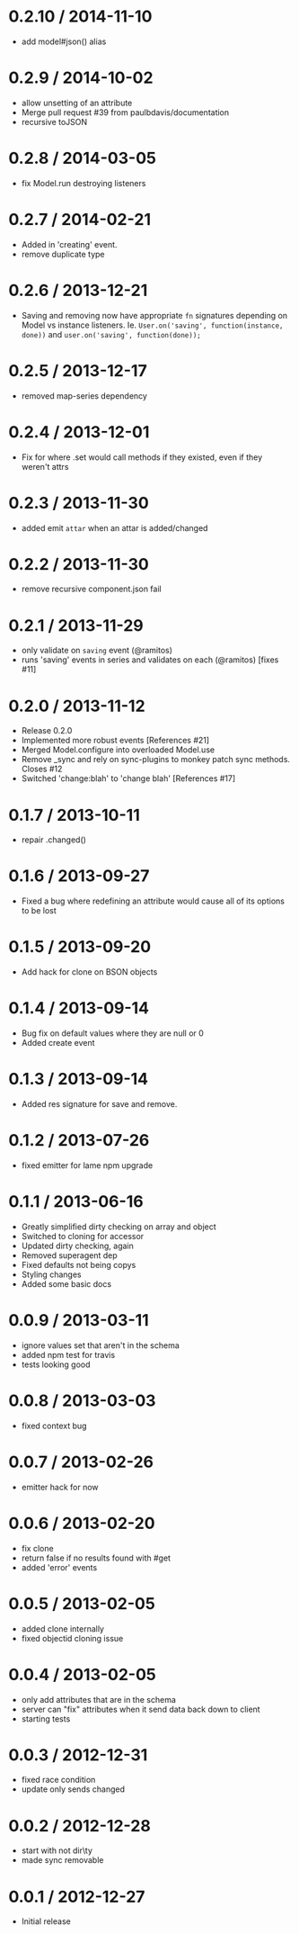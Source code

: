 
0.2.10 / 2014-11-10
==================

  * add model#json() alias

0.2.9 / 2014-10-02
==================

 * allow unsetting of an attribute
 * Merge pull request #39 from paulbdavis/documentation
 * recursive toJSON

0.2.8 / 2014-03-05
==================

 * fix Model.run destroying listeners

0.2.7 / 2014-02-21
==================

 * Added in 'creating' event.
 * remove duplicate type

0.2.6 / 2013-12-21
==================

 * Saving and removing now have appropriate `fn` signatures depending on Model
 vs instance listeners. Ie. `User.on('saving', function(instance, done))` and
 `user.on('saving', function(done));`

0.2.5 / 2013-12-17
==================
 * removed map-series dependency

0.2.4 / 2013-12-01
==================

 * Fix for where .set would call methods if they existed, even if they weren't attrs

0.2.3 / 2013-11-30
==================

 * added emit `attar` when an attar is added/changed

0.2.2 / 2013-11-30
==================

 * remove recursive component.json fail

0.2.1 / 2013-11-29
==================

 * only validate on `saving` event (@ramitos)
 * runs 'saving' events in series and validates on each (@ramitos) [fixes #11]

0.2.0 / 2013-11-12
==================

 * Release 0.2.0
 * Implemented more robust events [References #21]
 * Merged Model.configure into overloaded Model.use
 * Remove _sync and rely on sync-plugins to monkey patch sync methods. Closes #12
 * Switched 'change:blah' to 'change blah' [References #17]

0.1.7 / 2013-10-11
==================

  * repair .changed()

0.1.6 / 2013-09-27
==================

 * Fixed a bug where redefining an attribute would cause all of its options to be lost

0.1.5 / 2013-09-20
==================

  * Add hack for clone on BSON objects

0.1.4 / 2013-09-14
==================

  * Bug fix on default values where they are null or 0
  * Added create event

0.1.3 / 2013-09-14
==================

  * Added res signature for save and remove.

0.1.2 / 2013-07-26
==================

 * fixed emitter for lame npm upgrade

0.1.1 / 2013-06-16
==================

 * Greatly simplified dirty checking on array and object
 * Switched to cloning for accessor
 * Updated dirty checking, again
 * Removed superagent dep
 * Fixed defaults not being copys
 * Styling changes
 * Added some basic docs

0.0.9 / 2013-03-11
==================

  * ignore values set that aren't in the schema
  * added npm test for travis
  * tests looking good

0.0.8 / 2013-03-03
==================

  * fixed context bug

0.0.7 / 2013-02-26
==================

  * emitter hack for now

0.0.6 / 2013-02-20
==================

  * fix clone
  * return false if no results found with #get
  * added 'error' events

0.0.5 / 2013-02-05
==================

  * added clone internally
  * fixed objectid cloning issue

0.0.4 / 2013-02-05
==================

  * only add attributes that are in the schema
  * server can "fix" attributes when it send data back down to client
  * starting tests

0.0.3 / 2012-12-31
==================

  * fixed race condition
  * update only sends changed

0.0.2 / 2012-12-28
==================

  * start with not dir\ty
  * made sync removable

0.0.1 / 2012-12-27
==================

  * Initial release

